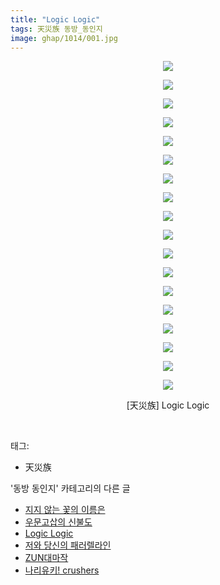 ```yaml
---
title: "Logic Logic"
tags: 天災族 동방_동인지
image: ghap/1014/001.jpg
---
```

<div class="article">
<p style="text-align: center; clear: none; float: none;"><img src="{{ site.nasurl }}/ghap/1014/001.jpg"/></p>
<p style="text-align: center; clear: none; float: none;"><img src="{{ site.nasurl }}/ghap/1014/002.jpg"/></p>
<p style="text-align: center; clear: none; float: none;"><img src="{{ site.nasurl }}/ghap/1014/003.jpg"/></p>
<p style="text-align: center; clear: none; float: none;"><img src="{{ site.nasurl }}/ghap/1014/004.jpg"/></p>
<p style="text-align: center; clear: none; float: none;"><img src="{{ site.nasurl }}/ghap/1014/005.jpg"/></p>
<p style="text-align: center; clear: none; float: none;"><img src="{{ site.nasurl }}/ghap/1014/006.jpg"/></p>
<p style="text-align: center; clear: none; float: none;"><img src="{{ site.nasurl }}/ghap/1014/007.jpg"/></p>
<p style="text-align: center; clear: none; float: none;"><img src="{{ site.nasurl }}/ghap/1014/008.jpg"/></p>
<p style="text-align: center; clear: none; float: none;"><img src="{{ site.nasurl }}/ghap/1014/009.jpg"/></p>
<p style="text-align: center; clear: none; float: none;"><img src="{{ site.nasurl }}/ghap/1014/010.jpg"/></p>
<p style="text-align: center; clear: none; float: none;"><img src="{{ site.nasurl }}/ghap/1014/011.jpg"/></p>
<p style="text-align: center; clear: none; float: none;"><img src="{{ site.nasurl }}/ghap/1014/012.jpg"/></p>
<p style="text-align: center; clear: none; float: none;"><img src="{{ site.nasurl }}/ghap/1014/013.jpg"/></p>
<p style="text-align: center; clear: none; float: none;"><img src="{{ site.nasurl }}/ghap/1014/014.jpg"/></p>
<p style="text-align: center; clear: none; float: none;"><img src="{{ site.nasurl }}/ghap/1014/015.jpg"/></p>
<p style="text-align: center; clear: none; float: none;"><img src="{{ site.nasurl }}/ghap/1014/016.jpg"/></p>
<p style="text-align: center; clear: none; float: none;"><img src="{{ site.nasurl }}/ghap/1014/017.jpg"/></p>
<p style="text-align: center; clear: none; float: none;"><img src="{{ site.nasurl }}/ghap/1014/018.jpg"/></p>
<p style="text-align: center; clear: none; float: none;">[天災族] Logic Logic</p>
<p><br/></p>
</div><div class="tagTrail">
<p>태그: </p>
<ul>
<li>天災族</li>
</ul>
</div><div class="another">
<p>'동방 동인지' 카테고리의 다른 글</p>
<ul>
<li><a href="/2016-07-22-ghap_1016">지지 않는 꽃의 이름은</a></li>
<li><a href="/2016-07-22-ghap_1015">우문고삽의 신불도</a></li>
<li><a href="/2016-07-22-ghap_1014">Logic Logic</a></li>
<li><a href="/2016-07-22-ghap_1013">저와 당신의 패러렐라인</a></li>
<li><a href="/2016-07-22-ghap_1012">ZUN대마작</a></li>
<li><a href="/2016-07-22-ghap_1011">나리유키! crushers</a></li>
</ul>
</div><div class="cb_module cb_fluid">
<div class="cb_wrt cb_profile">
</div><!-- commentList close -->
</div>